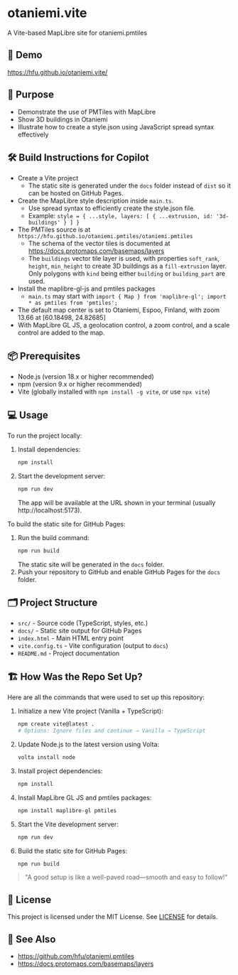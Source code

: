 # otaniemi.vite
A Vite-based MapLibre site for otaniemi.pmtiles

## 🚀 Demo
https://hfu.github.io/otaniemi.vite/

## 🎯 Purpose
- Demonstrate the use of PMTiles with MapLibre
- Show 3D buildings in Otaniemi
- Illustrate how to create a style.json using JavaScript spread syntax effectively

## 🛠️ Build Instructions for Copilot
- Create a Vite project
  - The static site is generated under the `docs` folder instead of `dist` so it can be hosted on GitHub Pages.
- Create the MapLibre style description inside `main.ts`.
  - Use spread syntax to efficiently create the style.json file.
  - Example: `style = { ...style, layers: [ { ...extrusion, id: '3d-buildings' } ] }`
- The PMTiles source is at `https://hfu.github.io/otaniemi.pmtiles/otaniemi.pmtiles`
  - The schema of the vector tiles is documented at https://docs.protomaps.com/basemaps/layers
  - The `buildings` vector tile layer is used, with properties `soft_rank`, `height`, `min_height` to create 3D buildings as a `fill-extrusion` layer. Only polygons with `kind` being either `building` or `building_part` are used.
- Install the maplibre-gl-js and pmtiles packages
  - `main.ts` may start with `import { Map } from 'maplibre-gl'; import * as pmtiles from 'pmtiles';`
- The default map center is set to Otaniemi, Espoo, Finland, with zoom 13.66 at [60.18498, 24.82685]
- With MapLibre GL JS, a geolocation control, a zoom control, and a scale control are added to the map.

## 📦 Prerequisites
- Node.js (version 18.x or higher recommended)
- npm (version 9.x or higher recommended)
- Vite (globally installed with `npm install -g vite`, or use `npx vite`)

## 💻 Usage

To run the project locally:

1. Install dependencies:
   ```sh
   npm install
   ```
2. Start the development server:
   ```sh
   npm run dev
   ```
   The app will be available at the URL shown in your terminal (usually http://localhost:5173).

To build the static site for GitHub Pages:

1. Run the build command:
   ```sh
   npm run build
   ```
   The static site will be generated in the `docs` folder.
2. Push your repository to GitHub and enable GitHub Pages for the `docs` folder.

## 🗂️ Project Structure
- `src/` - Source code (TypeScript, styles, etc.)
- `docs/` - Static site output for GitHub Pages
- `index.html` - Main HTML entry point
- `vite.config.ts` - Vite configuration (output to `docs`)
- `README.md` - Project documentation

## 🏗️ How Was the Repo Set Up?

Here are all the commands that were used to set up this repository:

1. Initialize a new Vite project (Vanilla + TypeScript):
   ```sh
   npm create vite@latest .
   # Options: Ignore files and continue → Vanilla → TypeScript
   ```
2. Update Node.js to the latest version using Volta:
   ```sh
   volta install node
   ```
3. Install project dependencies:
   ```sh
   npm install
   ```
4. Install MapLibre GL JS and pmtiles packages:
   ```sh
   npm install maplibre-gl pmtiles
   ```
5. Start the Vite development server:
   ```sh
   npm run dev
   ```
6. Build the static site for GitHub Pages:
   ```sh
   npm run build
   ```

> "A good setup is like a well-paved road—smooth and easy to follow!"

## 📄 License
This project is licensed under the MIT License. See [LICENSE](./LICENSE) for details.

## 🔗 See Also
- https://github.com/hfu/otaniemi.pmtiles
- https://docs.protomaps.com/basemaps/layers
